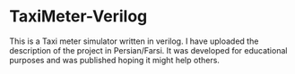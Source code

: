 # TaxiMeter-Verilog

This is a Taxi meter simulator written in verilog. I have uploaded the description of the project in Persian/Farsi. It was developed for educational purposes and was published hoping it might help others. 
